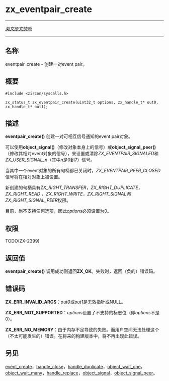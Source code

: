 # zx_eventpair_create
---

[*英文原文快照*](https://github.com/fuchsia-mirror/zircon/blob/9b1d42b6f62ed4a4fe443eb03e020c74abcc8875/docs/syscalls/eventpair_create.md)

---
<!-- ## NAME -->
## 名称

<!-- eventpair_create - create an event pair -->
eventpair_create - 创建一对event pair。

<!-- ## SYNOPSIS -->
## 概要

```
#include <zircon/syscalls.h>

zx_status_t zx_eventpair_create(uint32_t options, zx_handle_t* out0, zx_handle_t* out1);
```


<!-- ## DESCRIPTION -->
## 描述

<!-- **eventpair_create**() creates an event pair, which is a pair of objects that
are mutually signalable. -->
**eventpair_create()** 创建一对可相互信号通知的event pair对象。
<!-- 
The signals *ZX_EVENTPAIR_SIGNALED* and *ZX_USER_SIGNAL_n* (where *n* is 0 through 7)
may be set or cleared using **object_signal**() (modifying the signals on the
object itself), or **object_signal_peer**() (modifying the signals on its
counterpart). -->
可以使用**object_signal()**（修改对象本身上的信号）或**object_signal_peer()**（修改其相对event对象的信号），来设置或清除*ZX_EVENTPAIR_SIGNALED*和*ZX_USER_SIGNAL_n*（其中*n*是0到7）信号。

<!-- When all the handles to one of the objects have been closed, the
*ZX_EVENTPAIR_PEER_CLOSED* signal will be asserted on the opposing object. -->
当其中一个event对象的所有句柄都已关闭时，*ZX_EVENTPAIR_PEER_CLOSED*信号将在相对对象上被设置。

<!-- The newly-created handles will have the *ZX_RIGHT_TRANSFER*,
*ZX_RIGHT_DUPLICATE*, *ZX_RIGHT_READ*, *ZX_RIGHT_WRITE*, *ZX_RIGHT_SIGNAL*,
and *ZX_RIGHT_SIGNAL_PEER* rights. -->
新创建的句柄具有*ZX_RIGHT_TRANSFER*，*ZX_RIGHT_DUPLICATE*，*ZX_RIGHT_READ *，*ZX_RIGHT_WRITE*，*ZX_RIGHT_SIGNAL*和*ZX_RIGHT_SIGNAL_PEER*权限。

<!-- Currently, no options are supported, so *options* must be set to 0. -->
目前，尚不支持任何选项，因此*options*必须设置为0。

<!-- ## RIGHTS -->
## 权限

TODO(ZX-2399)

<!-- ## RETURN VALUE -->
## 返回值

<!-- **eventpair_create**() returns **ZX_OK** on success. On failure, a (negative)
error code is returned. -->
**eventpair_create()** 调用成功则返回**ZX_OK**。失败时，返回（负的）错误码。

<!-- ## ERRORS -->
## 错误码

<!-- **ZX_ERR_INVALID_ARGS**  *out0* or *out1* is an invalid pointer or NULL. -->
**ZX_ERR_INVALID_ARGS**：*out0*或*out1*是无效指针或NULL。

<!-- **ZX_ERR_NOT_SUPPORTED**  *options* has an unsupported flag set (i.e., is not 0). -->
**ZX_ERR_NOT_SUPPORTED**：*options*设置了不支持的标志位（即*options*不是0）。

<!-- **ZX_ERR_NO_MEMORY**  Failure due to lack of memory.
There is no good way for userspace to handle this (unlikely) error.
In a future build this error will no longer occur. -->
**ZX_ERR_NO_MEMORY**：由于内存不足导致的失败。而用户空间无法处理这个（不太可能发生的）错误。在将来的构建版本中，将不再出现此错误。

<!-- ## SEE ALSO -->
## 另见

<!-- [event_create](event_create.md),
[handle_close](handle_close.md),
[handle_duplicate](handle_duplicate.md),
[object_wait_one](object_wait_one.md),
[object_wait_many](object_wait_many.md),
[handle_replace](handle_replace.md),
[object_signal](object_signal.md),
[object_signal_peer](object_signal.md). -->
[event_create](event_create.md)，[handle_close](handle_close.md)，[handle_duplicate](handle_duplicate.md)，[object_wait_one](object_wait_one.md)，[object_wait_many](object_wait_many.md)，[handle_replace](handle_replace.md)，[object_signal](object_signal.md)，[object_signal_peer](object_signal.md)。
